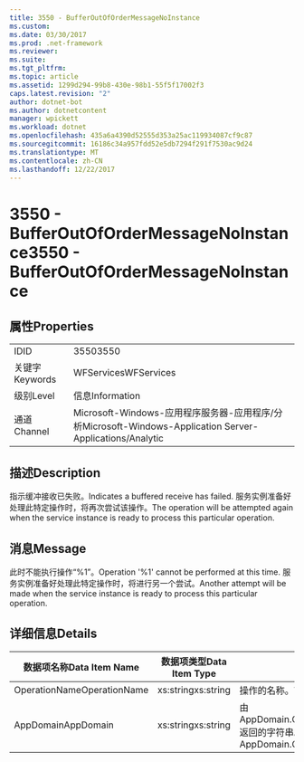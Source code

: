 ```yaml
---
title: 3550 - BufferOutOfOrderMessageNoInstance
ms.custom: 
ms.date: 03/30/2017
ms.prod: .net-framework
ms.reviewer: 
ms.suite: 
ms.tgt_pltfrm: 
ms.topic: article
ms.assetid: 1299d294-99b8-430e-98b1-55f5f17002f3
caps.latest.revision: "2"
author: dotnet-bot
ms.author: dotnetcontent
manager: wpickett
ms.workload: dotnet
ms.openlocfilehash: 435a6a4390d52555d353a25ac119934087cf9c87
ms.sourcegitcommit: 16186c34a957fdd52e5db7294f291f7530ac9d24
ms.translationtype: MT
ms.contentlocale: zh-CN
ms.lasthandoff: 12/22/2017
---
```

# <a name="3550---bufferoutofordermessagenoinstance"></a><span data-ttu-id="d76b7-102">3550 - BufferOutOfOrderMessageNoInstance</span><span class="sxs-lookup"><span data-stu-id="d76b7-102">3550 - BufferOutOfOrderMessageNoInstance</span></span>
## <a name="properties"></a><span data-ttu-id="d76b7-103">属性</span><span class="sxs-lookup"><span data-stu-id="d76b7-103">Properties</span></span>  
  
|||  
|-|-|  
|<span data-ttu-id="d76b7-104">ID</span><span class="sxs-lookup"><span data-stu-id="d76b7-104">ID</span></span>|<span data-ttu-id="d76b7-105">3550</span><span class="sxs-lookup"><span data-stu-id="d76b7-105">3550</span></span>|  
|<span data-ttu-id="d76b7-106">关键字</span><span class="sxs-lookup"><span data-stu-id="d76b7-106">Keywords</span></span>|<span data-ttu-id="d76b7-107">WFServices</span><span class="sxs-lookup"><span data-stu-id="d76b7-107">WFServices</span></span>|  
|<span data-ttu-id="d76b7-108">级别</span><span class="sxs-lookup"><span data-stu-id="d76b7-108">Level</span></span>|<span data-ttu-id="d76b7-109">信息</span><span class="sxs-lookup"><span data-stu-id="d76b7-109">Information</span></span>|  
|<span data-ttu-id="d76b7-110">通道</span><span class="sxs-lookup"><span data-stu-id="d76b7-110">Channel</span></span>|<span data-ttu-id="d76b7-111">Microsoft-Windows-应用程序服务器-应用程序/分析</span><span class="sxs-lookup"><span data-stu-id="d76b7-111">Microsoft-Windows-Application Server-Applications/Analytic</span></span>|  
  
## <a name="description"></a><span data-ttu-id="d76b7-112">描述</span><span class="sxs-lookup"><span data-stu-id="d76b7-112">Description</span></span>  
 <span data-ttu-id="d76b7-113">指示缓冲接收已失败。</span><span class="sxs-lookup"><span data-stu-id="d76b7-113">Indicates a buffered receive has failed.</span></span> <span data-ttu-id="d76b7-114">服务实例准备好处理此特定操作时，将再次尝试该操作。</span><span class="sxs-lookup"><span data-stu-id="d76b7-114">The operation will be attempted again when the service instance is ready to process this particular operation.</span></span>  
  
## <a name="message"></a><span data-ttu-id="d76b7-115">消息</span><span class="sxs-lookup"><span data-stu-id="d76b7-115">Message</span></span>  
 <span data-ttu-id="d76b7-116">此时不能执行操作“%1”。</span><span class="sxs-lookup"><span data-stu-id="d76b7-116">Operation '%1' cannot be performed at this time.</span></span> <span data-ttu-id="d76b7-117">服务实例准备好处理此特定操作时，将进行另一个尝试。</span><span class="sxs-lookup"><span data-stu-id="d76b7-117">Another attempt will be made when the service instance is ready to process this particular operation.</span></span>  
  
## <a name="details"></a><span data-ttu-id="d76b7-118">详细信息</span><span class="sxs-lookup"><span data-stu-id="d76b7-118">Details</span></span>  
  
|<span data-ttu-id="d76b7-119">数据项名称</span><span class="sxs-lookup"><span data-stu-id="d76b7-119">Data Item Name</span></span>|<span data-ttu-id="d76b7-120">数据项类型</span><span class="sxs-lookup"><span data-stu-id="d76b7-120">Data Item Type</span></span>|<span data-ttu-id="d76b7-121">描述</span><span class="sxs-lookup"><span data-stu-id="d76b7-121">Description</span></span>|  
|--------------------|--------------------|-----------------|  
|<span data-ttu-id="d76b7-122">OperationName</span><span class="sxs-lookup"><span data-stu-id="d76b7-122">OperationName</span></span>|<span data-ttu-id="d76b7-123">xs:string</span><span class="sxs-lookup"><span data-stu-id="d76b7-123">xs:string</span></span>|<span data-ttu-id="d76b7-124">操作的名称。</span><span class="sxs-lookup"><span data-stu-id="d76b7-124">The name of the operation.</span></span>|  
|<span data-ttu-id="d76b7-125">AppDomain</span><span class="sxs-lookup"><span data-stu-id="d76b7-125">AppDomain</span></span>|<span data-ttu-id="d76b7-126">xs:string</span><span class="sxs-lookup"><span data-stu-id="d76b7-126">xs:string</span></span>|<span data-ttu-id="d76b7-127">由 AppDomain.CurrentDomain.FriendlyName 返回的字符串。</span><span class="sxs-lookup"><span data-stu-id="d76b7-127">The string returned by AppDomain.CurrentDomain.FriendlyName.</span></span>|

